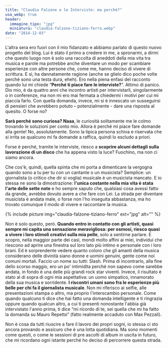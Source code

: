 ```yaml
---
title: "Claudia Falzone e le Interviste: ma perché?"
usa_webp: true
header:
  immagine_tipo: "jpg"
  miniatura: "claudia-falzone-tiziano-ferro.webp"
date: "2014-12-03"
---
```


L'altra sera ero fuori con il mio fidanzato e abbiamo parlato di questo nuovo progetto del blog. Lui è stato il primo a credere in me, a spronarmi, a dirmi che questo luogo non è solo una raccolta di aneddoti della mia vita tra musica e parole ma potrebbe anche diventare un modo per scambiare esperienze con altre persone che, come me, hanno deciso di vivere di scrittura. E sì, ha dannatamente ragione (anche se glielo dico poche volte perché sono una testa dura, eheh). Ero nella piena enfasi del racconto quando lui mi chiede “**Perché ti piace fare le interviste?**”. Attimo di panico. Dio mio, è da quattro anni che incontro artisti per intervistarli, singolarmente o in conferenze, ma non mi ero mai fermata a chiedermi i motivi per cui mi piaccia farlo. Con quella domanda, invece, mi si è innescato un susseguirsi di pensieri che avrebbero potuto – potenzialmente - dare una risposta al quesito. O forse no?

**Sarà perché sono curiosa? Naaa**, le curiosità solitamente me le colmo trovando le soluzioni per conto mio. Allora è perché mi piace fare domande alla gente! No, assolutamente. Sono la tipica persona schiva e riservata che si irrita se qualcuno mi fa domande a raffica, quindi lo escludo a priori.

Forse è perché, tramite le interviste, riesco a **scoprire alcuni dettagli sulla lavorazione di un disco** che ha appena visto la luce? Fuochino, ma non ci siamo ancora.

Che cos'è, quindi, quella spinta che mi porta a dimenticare la vergogna quando sono a tu per tu con un cantante o un musicista? Semplice: un giornalista (o critico che dir si voglia) musicale è un musicista mancato. E io stessa ne sono la dimostrazione: **l'unica costante nella mia vita è stata l'arte delle sette note** e ho sempre saputo che, qualsiasi cosa avessi fatto da grande, avrebbe dovuto avere a che fare con Lei. La strada per diventare musicista è andata male, o forse non l'ho inseguita abbastanza, ma ho trovato comunque il modo di vivere e raccontare la musica.

{% include picture img="claudia-falzone-tiziano-ferro" ext="jpg" alt="" %}

Non è solo questo, però. **Quando entro in contatto con gli artisti, quasi sempre mi capita una sensazione meravigliosa: per osmosi, riesco quasi a vivere i loro stimoli creativi sulla mia pelle**, solo a sentirne parlare. E scopro, nella maggior parte dei casi, mondi molto affini ai miei, individui che riescono ad aprire una finestra sul loro lato più intimo e personale con i loro brani. Ed è sorprendente vedere quanto coloro che gli amanti della musica considerano delle divinità siano donne e uomini genuini, gente come noi comuni mortali. Faccio un nome su tutti: Slash. Prima di incontrarlo, alla fine dello scorso maggio, ero un po' intimidita perché non sapevo come sarebbe andata, in fondo è una delle più grandi rock star viventi. Invece, il risultato è stato al di sopra di ogni mia aspettativa: un uomo simpatico, innamorato della sua musica e sorridente. **I riscontri umani sono fra le esperienze più belle per chi fa il giornalista musicale**. Non mi riferisco ai selfie, alle presentazioni stampa o altro, ma proprio l'interscambio personale. Come quando qualcuno ti dice che hai fatto una domanda intelligente e ti ringrazia oppure quando qualcun altro, a cui ti presenti nonostante l'abbia già intervistato l'anno prima, ti dice “mi ricordo di te, sei quella che mi ha fatto la domanda su Mauro Repetto” (fatto realmente accaduto con Max Pezzali).

Non è cosa da tutti riuscire a fare il lavoro dei propri sogni, io stessa ci sto ancora provando e assicuro che è una lotta quotidiana. Ma sono momenti come questi, o come le sessioni di pre ascolti di album in uscita in futuro, che mi ricordano ogni istante perché ho deciso di percorrere questa strada.
